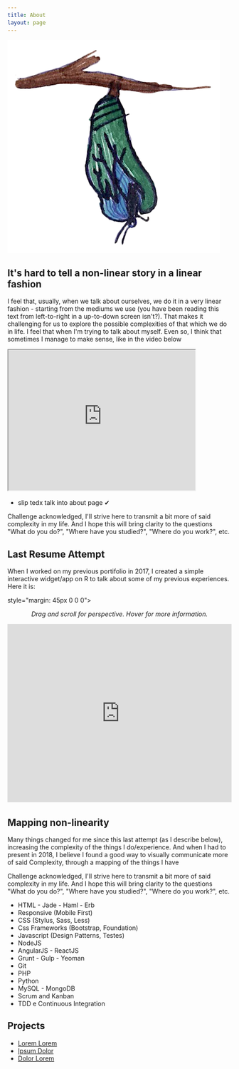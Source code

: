 ```yaml
---
title: About
layout: page
---
```

<!--![Profile Image]({{ site.url }}/{{ site.picture }}) image coming from profile-->
![BorbolEUta](/assets/images/borboleuta.png)

<h2>It's hard to tell a non-linear story in a linear fashion</h2>

<p>I feel that, usually, when we talk about ourselves, we do it in a very
linear fashion - starting from the mediums we use (you have been reading
this text from left-to-right in a up-to-down screen isn't?). That makes it
challenging for us to explore the possible complexities of that which we do
in life. I feel that when I'm trying to talk about myself. Even so, I think
that sometimes I  manage to make sense, like in the video below</p>

<iframe width="420" height="315"
src="https://www.youtube.com/embed/tgbNymZ7vqY">
</iframe>

<ul class="skill-list">
	<li> slip tedx talk into about page ✔</li>
</ul>

<p>Challenge acknowledged, I'll strive here to transmit a bit more of said
complexity in my life. And I hope this will bring clarity to the questions
"What do you do?", "Where have you studied?", "Where do you work?", etc.</p>

<h2>Last Resume Attempt</h2>

<p>When I worked on my previous portifolio in 2017, I created a simple interactive
widget/app on R to talk about some of my previous experiences. Here it is:</p>

<div> style="margin: 45px 0 0 0">
				<center><p><i>Drag and scroll for perspective. Hover for more information.</i></p></center>
				<iframe src="https://dnllvrvz.shinyapps.io/timeline/" width=100% height="400" frameBorder="0" ></iframe></div>

<h2>Mapping non-linearity</h2>

<p>Many things changed for me since this last attempt (as I describe below),
increasing the complexity of the things I do/experience. And when I had to present
in 2018, I believe I found a good way to visually
communicate more of said Complexity, through a mapping of the things I have

<p>Challenge acknowledged, I'll strive here to transmit a bit more of said
complexity in my life. And I hope this will bring clarity to the questions
"What do you do?", "Where have you studied?", "Where do you work?", etc.</p>

<ul class="skill-list">
	<li>HTML - Jade - Haml - Erb</li>
	<li>Responsive (Mobile First)</li>
	<li>CSS (Stylus, Sass, Less)</li>
	<li>Css Frameworks (Bootstrap, Foundation)</li>
	<li>Javascript (Design Patterns, Testes)</li>
	<li>NodeJS</li>
	<li>AngularJS - ReactJS</li>
	<li>Grunt - Gulp - Yeoman</li>
	<li>Git</li>
	<li>PHP</li>
	<li>Python</li>
	<li>MySQL - MongoDB</li>
	<li>Scrum and Kanban</li>
	<li>TDD e Continuous Integration</li>
</ul>

<h2>Projects</h2>

<ul>
	<li><a href="https://github.com/">Lorem Lorem</a></li>
	<li><a href="https://github.com/">Ipsum Dolor</a></li>
	<li><a href="https://github.com/">Dolor Lorem</a></li>
</ul>
